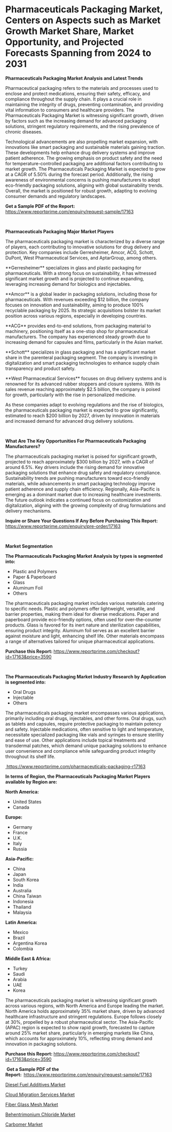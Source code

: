 <p><h1>Pharmaceuticals Packaging Market, Centers on Aspects such as Market Growth Market Share, Market Opportunity, and Projected Forecasts Spanning from 2024 to 2031</h1></p><p><strong>Pharmaceuticals Packaging Market Analysis and Latest Trends</strong></p>
<p><p>Pharmaceutical packaging refers to the materials and processes used to enclose and protect medications, ensuring their safety, efficacy, and compliance throughout the supply chain. It plays a crucial role in maintaining the integrity of drugs, preventing contamination, and providing vital information to consumers and healthcare providers. The Pharmaceuticals Packaging Market is witnessing significant growth, driven by factors such as the increasing demand for advanced packaging solutions, stringent regulatory requirements, and the rising prevalence of chronic diseases. </p><p>Technological advancements are also propelling market expansion, with innovations like smart packaging and sustainable materials gaining traction. These developments help enhance drug delivery systems and improve patient adherence. The growing emphasis on product safety and the need for temperature-controlled packaging are additional factors contributing to market growth. The Pharmaceuticals Packaging Market is expected to grow at a CAGR of 5.50% during the forecast period. Additionally, the rising awareness of environmental concerns is pushing manufacturers to adopt eco-friendly packaging solutions, aligning with global sustainability trends. Overall, the market is positioned for robust growth, adapting to evolving consumer demands and regulatory landscapes.</p></p>
<p><strong>Get a Sample PDF of the Report:&nbsp;</strong> <a href="https://www.reportprime.com/enquiry/request-sample/17163?utm_campaign=11&utm_medium=2&utm_source=Github&utm_content=ia&utm_term=24112024&utm_id=pharmaceuticals-packaging">https://www.reportprime.com/enquiry/request-sample/17163</a></p>
<p>&nbsp;</p>
<p><strong>Pharmaceuticals Packaging Major Market Players</strong></p>
<p><p>The pharmaceuticals packaging market is characterized by a diverse range of players, each contributing to innovative solutions for drug delivery and protection. Key companies include Gerresheimer, Amcor, ACG, Schott, DuPont, West Pharmaceutical Services, and AptarGroup, among others.</p><p>**Gerresheimer** specializes in glass and plastic packaging for pharmaceuticals. With a strong focus on sustainability, it has witnessed significant market growth and is projected to continue expanding, leveraging increasing demand for biologics and injectables.</p><p>**Amcor** is a global leader in packaging solutions, including those for pharmaceuticals. With revenues exceeding $12 billion, the company focuses on innovation and sustainability, aiming to produce 100% recyclable packaging by 2025. Its strategic acquisitions bolster its market position across various regions, especially in developing countries.</p><p>**ACG** provides end-to-end solutions, from packaging material to machinery, positioning itself as a one-stop shop for pharmaceutical manufacturers. The company has experienced steady growth due to increasing demand for capsules and films, particularly in the Asian market.</p><p>**Schott** specializes in glass packaging and has a significant market share in the parenteral packaging segment. The company is investing in digitalization and smart packaging technologies to enhance supply chain transparency and product safety.</p><p>**West Pharmaceutical Services** focuses on drug delivery systems and is renowned for its advanced rubber stoppers and closure systems. With its sales revenue reaching approximately $2.5 billion, the company is poised for growth, particularly with the rise in personalized medicine.</p><p>As these companies adapt to evolving regulations and the rise of biologics, the pharmaceuticals packaging market is expected to grow significantly, estimated to reach $200 billion by 2027, driven by innovation in materials and increased demand for advanced drug delivery solutions.</p></p>
<p>&nbsp;</p>
<p><strong>What Are The Key Opportunities For Pharmaceuticals Packaging Manufacturers?</strong></p>
<p><p>The pharmaceuticals packaging market is poised for significant growth, projected to reach approximately $300 billion by 2027, with a CAGR of around 6.5%. Key drivers include the rising demand for innovative packaging solutions that enhance drug safety and regulatory compliance. Sustainability trends are pushing manufacturers toward eco-friendly materials, while advancements in smart packaging technology improve patient adherence and supply chain efficiency. Regionally, Asia-Pacific is emerging as a dominant market due to increasing healthcare investments. The future outlook indicates a continued focus on customization and digitalization, aligning with the growing complexity of drug formulations and delivery mechanisms.</p></p>
<p><strong>Inquire or Share Your Questions If Any Before Purchasing This Report:</strong> <a href="https://www.reportprime.com/enquiry/pre-order/17163?utm_campaign=11&utm_medium=2&utm_source=Github&utm_content=ia&utm_term=24112024&utm_id=pharmaceuticals-packaging">https://www.reportprime.com/enquiry/pre-order/17163</a></p>
<p>&nbsp;</p>
<p><strong>Market Segmentation</strong></p>
<p><strong>The Pharmaceuticals Packaging Market Analysis by types is segmented into:</strong></p>
<p><ul><li>Plastic and Polymers</li><li>Paper & Paperboard</li><li>Glass</li><li>Aluminum Foil</li><li>Others</li></ul></p>
<p><p>The pharmaceuticals packaging market includes various materials catering to specific needs. Plastic and polymers offer lightweight, versatile, and barrier properties, making them ideal for diverse medications. Paper and paperboard provide eco-friendly options, often used for over-the-counter products. Glass is favored for its inert nature and sterilization capabilities, ensuring product integrity. Aluminum foil serves as an excellent barrier against moisture and light, enhancing shelf life. Other materials encompass a range of alternatives tailored for unique pharmaceutical applications.</p></p>
<p><strong>Purchase this Report:&nbsp;</strong><a href="https://www.reportprime.com/checkout?id=17163&price=3590&utm_campaign=11&utm_medium=2&utm_source=Github&utm_content=ia&utm_term=24112024&utm_id=pharmaceuticals-packaging">https://www.reportprime.com/checkout?id=17163&price=3590</a></p>
<p>&nbsp;</p>
<p><strong>The Pharmaceuticals Packaging Market Industry Research by Application is segmented into:</strong></p>
<p><ul><li>Oral Drugs</li><li>Injectable</li><li>Others</li></ul></p>
<p><p>The pharmaceuticals packaging market encompasses various applications, primarily including oral drugs, injectables, and other forms. Oral drugs, such as tablets and capsules, require protective packaging to maintain potency and safety. Injectable medications, often sensitive to light and temperature, necessitate specialized packaging like vials and syringes to ensure sterility and ease of use. Other applications include topical treatments and transdermal patches, which demand unique packaging solutions to enhance user convenience and compliance while safeguarding product integrity throughout its shelf life.</p></p>
<p><a href="https://www.reportprime.com/pharmaceuticals-packaging-r17163?utm_campaign=11&utm_medium=2&utm_source=Github&utm_content=ia&utm_term=24112024&utm_id=pharmaceuticals-packaging">&nbsp;https://www.reportprime.com/pharmaceuticals-packaging-r17163</a></p>
<p><strong>In terms of Region, the Pharmaceuticals Packaging Market Players available by Region are:</strong></p>
<p>
    <p> <strong> North America: </strong>
        <ul>
            <li>United States</li>
            <li>Canada</li>
        </ul>
        </p> 
    <p> <strong> Europe: </strong>
        <ul>
            <li>Germany</li>
            <li>France</li>
            <li>U.K.</li>
            <li>Italy</li>
            <li>Russia</li>
        </ul>
        </p> 
    <p> <strong> Asia-Pacific: </strong>
        <ul>
            <li>China</li>
            <li>Japan</li>
            <li>South Korea</li>
            <li>India</li>
            <li>Australia</li>
            <li>China Taiwan</li>
            <li>Indonesia</li>
            <li>Thailand</li>
            <li>Malaysia</li>
        </ul>
        </p> 
    <p> <strong> Latin America: </strong>
        <ul>
            <li>Mexico</li>
            <li>Brazil</li>
            <li>Argentina Korea</li>
            <li>Colombia</li>
        </ul>
        </p> 
    <p> <strong> Middle East & Africa: </strong>
        <ul>
            <li>Turkey</li>
            <li>Saudi</li>
            <li>Arabia</li>
            <li>UAE</li>
            <li>Korea</li>
        </ul>
    </p>
    </p>
<p><p>The pharmaceuticals packaging market is witnessing significant growth across various regions, with North America and Europe leading the market. North America holds approximately 35% market share, driven by advanced healthcare infrastructure and stringent regulations. Europe follows closely at 30%, propelled by a robust pharmaceutical sector. The Asia-Pacific (APAC) region is expected to show rapid growth, forecasted to capture around 25% market share, particularly in emerging markets like China, which accounts for approximately 10%, reflecting strong demand and innovation in packaging solutions.</p></p>
<p><strong>Purchase this Report: </strong><a href="https://www.reportprime.com/checkout?id=17163&price=3590&utm_campaign=11&utm_medium=2&utm_source=Github&utm_content=ia&utm_term=24112024&utm_id=pharmaceuticals-packaging">https://www.reportprime.com/checkout?id=17163&price=3590</a></p>
<p>&nbsp;<strong>Get a Sample PDF of the Report:&nbsp;&nbsp;</strong><a href="https://www.reportprime.com/enquiry/request-sample/17163?utm_campaign=11&utm_medium=2&utm_source=Github&utm_content=ia&utm_term=24112024&utm_id=pharmaceuticals-packaging">https://www.reportprime.com/enquiry/request-sample/17163</a></p>
<p><strong></strong></p>
<p><p><a href="https://github.com/ChiragRp1/Market-Research-Report-List-6/blob/main/diesel-fuel-additives-market.md?utm_campaign=11&utm_medium=2&utm_source=Github&utm_content=ia&utm_term=24112024&utm_id=pharmaceuticals-packaging">Diesel Fuel Additives Market</a></p><p><a href="https://issuu.com/reportprime-2/docs/cloud-migration-services-market-siz_ada6c76b34edc8?utm_campaign=11&utm_medium=2&utm_source=Github&utm_content=ia&utm_term=24112024&utm_id=pharmaceuticals-packaging">Cloud Migration Services Market</a></p><p><a href="https://www.linkedin.com/pulse/fiber-glass-mesh-market-navigating-challenges-unlocking-dzfuc?utm_campaign=11&utm_medium=2&utm_source=Github&utm_content=ia&utm_term=24112024&utm_id=pharmaceuticals-packaging">Fiber Glass Mesh Market</a></p><p><a href="https://github.com/KamrulHadi87/Market-Research-Report-List-1/blob/main/behentrimonium-chloride-market.md?utm_campaign=11&utm_medium=2&utm_source=Github&utm_content=ia&utm_term=24112024&utm_id=pharmaceuticals-packaging">Behentrimonium Chloride Market</a></p><p><a href="https://www.linkedin.com/pulse/mapping-carbomer-market-trends-challenges-breakthroughs-jfbsc?utm_campaign=11&utm_medium=2&utm_source=Github&utm_content=ia&utm_term=24112024&utm_id=pharmaceuticals-packaging">Carbomer Market</a></p></p>
